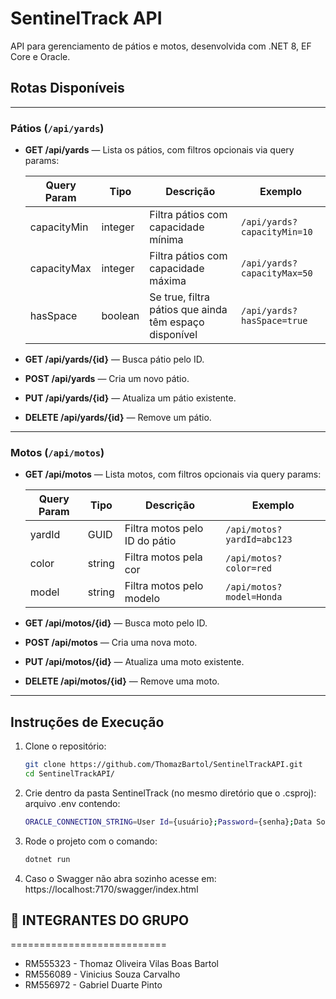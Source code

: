 # SentinelTrack API

API para gerenciamento de pátios e motos, desenvolvida com .NET 8, EF Core e Oracle.

## Rotas Disponíveis

---

### Pátios (`/api/yards`)

- **GET /api/yards** — Lista os pátios, com filtros opcionais via query params:

  | Query Param  | Tipo    | Descrição                                    | Exemplo         |
  |--------------|---------|----------------------------------------------|-----------------|
  | capacityMin  | integer | Filtra pátios com capacidade mínima          | `/api/yards?capacityMin=10` |
  | capacityMax  | integer | Filtra pátios com capacidade máxima           | `/api/yards?capacityMax=50` |
  | hasSpace     | boolean | Se true, filtra pátios que ainda têm espaço disponível | `/api/yards?hasSpace=true`  |

- **GET /api/yards/{id}** — Busca pátio pelo ID.

- **POST /api/yards** — Cria um novo pátio.

- **PUT /api/yards/{id}** — Atualiza um pátio existente.

- **DELETE /api/yards/{id}** — Remove um pátio.

---

### Motos (`/api/motos`)

- **GET /api/motos** — Lista motos, com filtros opcionais via query params:

  | Query Param | Tipo    | Descrição                        | Exemplo               |
  |-------------|---------|----------------------------------|-----------------------|
  | yardId      | GUID    | Filtra motos pelo ID do pátio     | `/api/motos?yardId=abc123` |
  | color       | string  | Filtra motos pela cor             | `/api/motos?color=red`       |
  | model       | string  | Filtra motos pelo modelo          | `/api/motos?model=Honda`     |

- **GET /api/motos/{id}** — Busca moto pelo ID.

- **POST /api/motos** — Cria uma nova moto.

- **PUT /api/motos/{id}** — Atualiza uma moto existente.

- **DELETE /api/motos/{id}** — Remove uma moto.

---

## Instruções de Execução

1. Clone o repositório:
   ```bash
   git clone https://github.com/ThomazBartol/SentinelTrackAPI.git
   cd SentinelTrackAPI/

2. Crie dentro da pasta SentinelTrack (no mesmo diretório que o .csproj):
    arquivo .env contendo:
   ```bash
   ORACLE_CONNECTION_STRING=User Id={usuário};Password={senha};Data Source=oracle.fiap.com.br:1521/ORCL

4. Rode o projeto com o comando:
   ```bash
   dotnet run

5. Caso o Swagger não abra sozinho acesse em:
   https://localhost:7170/swagger/index.html

## 👥 INTEGRANTES DO GRUPO
===========================

- RM555323 - Thomaz Oliveira Vilas Boas Bartol
- RM556089 - Vinicius Souza Carvalho
- RM556972 - Gabriel Duarte Pinto
